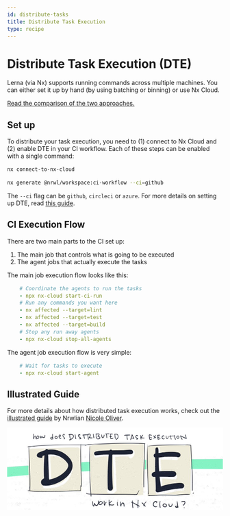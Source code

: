 ```yaml
---
id: distribute-tasks
title: Distribute Task Execution
type: recipe
---
```


# Distribute Task Execution (DTE)

Lerna (via Nx) supports running commands across multiple machines. You can either set it up by hand (by using batching or binning) or use Nx Cloud.

[Read the comparison of the two approaches.](https://blog.nrwl.io/distributing-ci-binning-and-distributed-task-execution-632fe31a8953?source=friends_link&sk=5120b7ff982730854ed22becfe7a640a)

## Set up

To distribute your task execution, you need to (1) connect to Nx Cloud and (2) enable DTE in your CI workflow.  Each of these steps can be enabled with a single command:

```bash title="1. Connect to Nx Cloud"
nx connect-to-nx-cloud
```

``` bash title="2. Enable DTE in CI"
nx generate @nrwl/workspace:ci-workflow --ci=github
```

The `--ci` flag can be `github`, `circleci` or `azure`.  For more details on setting up DTE, read [this guide](https://nx.dev/nx-cloud/set-up/set-up-dte).

## CI Execution Flow

There are two main parts to the CI set up:

1. The main job that controls what is going to be executed
2. The agent jobs that actually execute the tasks

The main job execution flow looks like this:

```yml
    # Coordinate the agents to run the tasks
    - npx nx-cloud start-ci-run
    # Run any commands you want here
    - nx affected --target=lint
    - nx affected --target=test
    - nx affected --target=build
    # Stop any run away agents
    - npx nx-cloud stop-all-agents
```

The agent job execution flow is very simple:

```yml
    # Wait for tasks to execute
    - npx nx-cloud start-agent
```

## Illustrated Guide

For more details about how distributed task execution works, check out the [illustrated guide](../concepts/dte-guide) by Nrwlian [Nicole Oliver](https://twitter.com/nixcodes).

[![how does distributed task execution work in Nx Cloud?](../images/dte/how-does-dte-work.jpeg)](../concepts/dte-guide)

